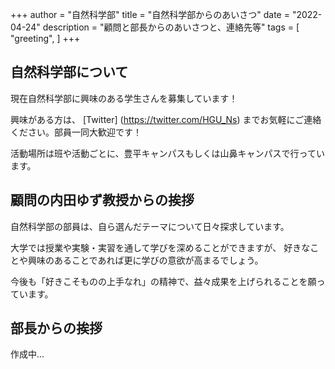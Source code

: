 +++
author = "自然科学部"
title = "自然科学部からのあいさつ"
date = "2022-04-24"
description = "顧問と部長からのあいさつと、連絡先等"
tags = [
    "greeting",
]
+++

## 自然科学部について

現在自然科学部に興味のある学生さんを募集しています！

興味がある方は、 [Twitter] (https://twitter.com/HGU_Ns) までお気軽にご連絡ください。部員一同大歓迎です！

活動場所は班や活動ごとに、豊平キャンパスもしくは山鼻キャンパスで行っています。

## 顧問の内田ゆず教授からの挨拶

自然科学部の部員は、自ら選んだテーマについて日々探求しています。

大学では授業や実験・実習を通して学びを深めることができますが、
好きなことや興味のあることであれば更に学びの意欲が高まるでしょう。

今後も「好きこそものの上手なれ」の精神で、益々成果を上げられることを願っています。

## 部長からの挨拶

作成中...
